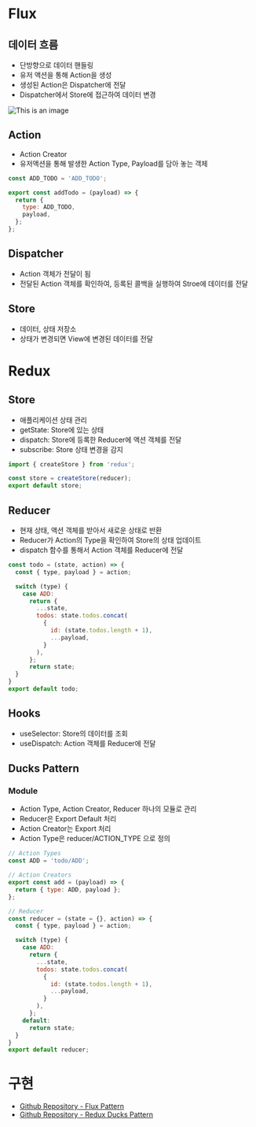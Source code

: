 # Flux

## 데이터 흐름
- 단방향으로 데이터 핸들링
- 유저 액션을 통해 Action을 생성
- 생성된 Action은 Dispatcher에 전달
- Dispatcher에서 Store에 접근하여 데이터 변경

![This is an image](https://haruair.github.io/flux/img/flux-simple-f8-diagram-with-client-action-1300w.png)

## Action
- Action Creator
- 유저액션을 통해 발생한 Action Type, Payload를 담아 놓는 객체
```javascript
const ADD_TODO = 'ADD_TODO';

export const addTodo = (payload) => {
  return {
    type: ADD_TODO,
    payload,
  };
};
```

## Dispatcher
- Action 객체가 전달이 됨
- 전달된 Action 객체를 확인하여, 등록된 콜백을 실행하여 Stroe에 데이터를 전달

## Store
- 데이터, 상태 저장소
- 상태가 변경되면 View에 변경된 데이터를 전달

# Redux

## Store
- 애플리케이션 상태 관리
- getState: Store에 있는 상태
- dispatch: Store에 등록한 Reducer에 액션 객체를 전달
- subscribe: Store 상태 변경을 감지
```javascript
import { createStore } from 'redux';

const store = createStore(reducer);
export default store;
```

## Reducer
- 현재 상태, 액션 객체를 받아서 새로운 상태로 반환
- Reducer가 Action의 Type을 확인하여 Store의 상태 업데이트
- dispatch 함수를 통해서 Action 객체를 Reducer에 전달
```javascript
const todo = (state, action) => {
  const { type, payload } = action;

  switch (type) {
    case ADD:
      return {
        ...state,
        todos: state.todos.concat(
          {
            id: (state.todos.length + 1),
            ...payload,
          }
        ),
      };
      return state;
  }
}
export default todo;
```

## Hooks
- useSelector: Store의 데이터를 조회
- useDispatch: Action 객체를 Reducer에 전달

## Ducks Pattern

### Module
- Action Type, Action Creator, Reducer 하나의 모듈로 관리
- Reducer은 Export Default 처리
- Action Creator는 Export 처리
- Action Type은 reducer/ACTION_TYPE 으로 정의
```javascript
// Action Types
const ADD = 'todo/ADD';

// Action Creators
export const add = (payload) => {
  return { type: ADD, payload };
};

// Reducer
const reducer = (state = {}, action) => {
  const { type, payload } = action;

  switch (type) {
    case ADD:
      return {
        ...state,
        todos: state.todos.concat(
          {
            id: (state.todos.length + 1),
            ...payload,
          }
        ),
      };
    default:
      return state;
  }
}
export default reducer;
```

# 구현
- [Github Repository - Flux Pattern](https://github.com/kuy00/react-flux-pattern)
- [Github Repository - Redux Ducks Pattern](https://github.com/kuy00/react-flux-pattern/tree/redux)